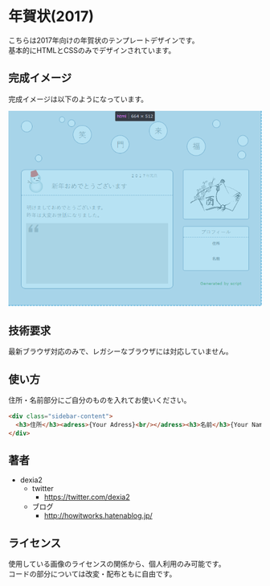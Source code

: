 年賀状(2017)
===============

こちらは2017年向けの年賀状のテンプレートデザインです。  
基本的にHTMLとCSSのみでデザインされています。

## 完成イメージ

完成イメージは以下のようになっています。  

<img alt="年賀状の完成イメージです。" style="border-width:0" src="/dist/new_year_card2017.png" />

## 技術要求

最新ブラウザ対応のみで、レガシーなブラウザには対応していません。  

## 使い方

住所・名前部分にご自分のものを入れてお使いください。

```html
<div class="sidebar-content">
  <h3>住所</h3><adress>{Your Adress}<br/></adress><h3>名前</h3>{Your Name}<br/>
</div>
```

## 著者

+ dexia2
	+ twitter
		+ https://twitter.com/dexia2
	+ ブログ
		+ http://howitworks.hatenablog.jp/

## ライセンス
使用している画像のライセンスの関係から、個人利用のみ可能です。  
コードの部分については改変・配布ともに自由です。  